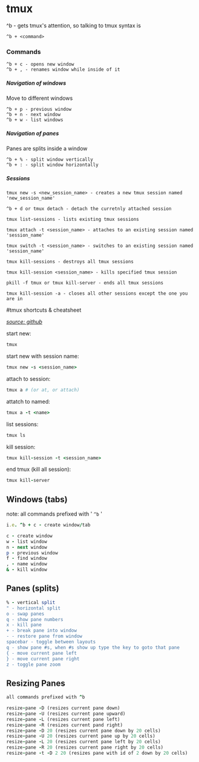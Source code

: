 # tmux

^b - gets tmux's attention, so talking to tmux syntax is 

```
^b + <command>
```
### Commands

    ^b + c - opens new window
    ^b + , - renames window while inside of it
    
##### Navigation of windows

Move to different windows

    ^b + p - previous window
    ^b + n - next window
    ^b + w - list windows
    
##### Navigation of panes

Panes are splits inside a window

    ^b + % - split window vertically
    ^b + : - split window horizontally
    
##### Sessions

    tmux new -s <new_session_name> - creates a new tmux session named 'new_session_name'
    
    ^b + d or tmux detach - detach the curretnly attached session
    
    tmux list-sessions - lists existing tmux sessions
    
    tmux attach -t <session_name> - attaches to an existing session named 'session_name'
    
    tmux switch -t <session_name> - switches to an existing session named 'session_name'
    
    tmux kill-sessions - destroys all tmux sessions
    
    tmux kill-session <session_name> - kills specified tmux session
    
    pkill -f tmux or tmux kill-server - ends all tmux sessions
    
    tmux kill-session -a - closes all other sessions except the one you are in


     
#tmux shortcuts & cheatsheet

<i>[source: github](https://gist.github.com/MohamedAlaa/2961058)</i>

start new: 

```ruby 
tmux
```

start new with session name: 

```ruby
tmux new -s <session_name>
```

attach to session:

```ruby
tmux a # (or at, or attach)
```

attatch to named: 

```ruby
tmux a -t <name>
```

list sessions:

```ruby
tmux ls
```

kill session: 

```ruby
tmux kill-session -t <session_name>
```

end tmux (kill all session):

```ruby
tmux kill-server
```

## Windows (tabs)

note: all commands prefixed with ' ```^b``` '

```ruby
i.e. ^b + c - create window/tab
```

```ruby
c - create window
w - list window
n - next window
p - previous window
f - find window
, - name window
& - kill window
```


## Panes (splits)
```ruby
% - vertical split
" - horizontal split
o - swap panes
q - show pane numbers
x - kill pane
+ - break pane into window 
- - restore pane from window
spacebar - toggle between layouts
q - show pane #s, when #s show up type the key to goto that pane
{ - move current pane left
} - move current pane right
z - toggle pane zoom
```

## Resizing Panes

```ruby 
all commands prefixed with ^b
```

```ruby
resize-pane -D (resizes current pane down)
resize-pane -U (resizes current pane upward)
resize-pane -L (resizes current pane left)
resize-pane -R (resizes current pand right)
resize-pane -D 20 (resizes current pane down by 20 cells)
resize-pane -U 20 (resizes current pane up by 20 cells)
resize-pane -L 20 (resizes current pane left by 20 cells)
resize-pane -R 20 (resizes current pane right by 20 cells)
resize-pane -t -D 2 20 (resizes pane with id of 2 down by 20 cells)
```